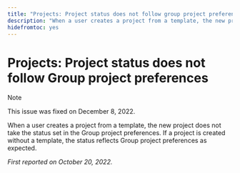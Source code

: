 ```yaml
---
title: "Projects: Project status does not follow group project preferences"
description: "When a user creates a project from a template, the new project does not take the status set in the Group project preferences. If a project is created without a template, the status reflects Group project preferences as expected."
hidefromtoc: yes
---
```


# Projects: Project status does not follow Group project preferences

>[!NOTE]
>
>This issue was fixed on December 8, 2022.

When a user creates a project from a template, the new project does not take the status set in the Group project preferences. If a project is created without a template, the status reflects Group project preferences as expected.

_First reported on October 20, 2022._

